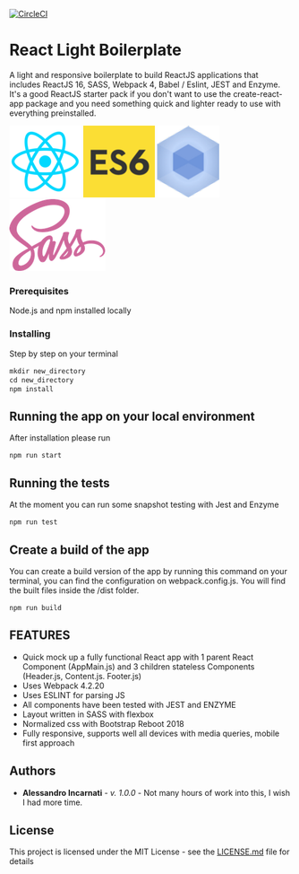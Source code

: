 [![CircleCI](https://circleci.com/gh/AlexIncarnati/react-light-boilerplate.svg?style=svg)](https://circleci.com/gh/AlexIncarnati/react-light-boilerplate)

# React Light Boilerplate

A light and responsive boilerplate to build ReactJS applications that includes ReactJS 16, SASS, Webpack 4, Babel / Eslint, JEST and Enzyme.
It's a good ReactJS starter pack if you don't want to use the create-react-app package and you need something quick and lighter ready to use with everything preinstalled.

![React](images/react.png)    ![ES6](images/es6.png)  ![Webpack](images/webpack.png)    ![ES6](images/sass.png)


### Prerequisites

Node.js and npm installed locally

### Installing

Step by step on your terminal

```
mkdir new_directory
cd new_directory
npm install
```

## Running the app on your local environment

After installation please run

```
npm run start
```

## Running the tests

At the moment you can run some snapshot testing with Jest and Enzyme

```
npm run test
```

## Create a build of the app

You can create a build version of the app by running this command on your terminal, you can find the configuration on webpack.config.js. You will find the built files inside the /dist folder.

```
npm run build
```

## FEATURES

* Quick mock up a fully functional React app with 1 parent React Component (AppMain.js) and 3 children stateless Components (Header.js, Content.js. Footer.js)
* Uses Webpack 4.2.20
* Uses ESLINT for parsing JS
* All components have been tested with JEST and ENZYME
* Layout written in SASS with flexbox
* Normalized css with Bootstrap Reboot 2018
* Fully responsive, supports well all devices with media queries, mobile first approach

## Authors

* **Alessandro Incarnati** - *v. 1.0.0* - Not many hours of work into this, I wish I had more time.

## License

This project is licensed under the MIT License - see the [LICENSE.md](LICENSE.md) file for details
